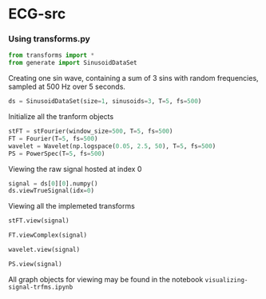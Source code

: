 # ECG-src
### Using transforms.py
```python
from transforms import *
from generate import SinusoidDataSet
```
Creating one sin wave, containing a sum of 3 sins with random 
frequencies, sampled at 500 Hz over 5 seconds.
```python
ds = SinusoidDataSet(size=1, sinusoids=3, T=5, fs=500)
```
Initialize all the tranform objects
```python
stFT = stFourier(window_size=500, T=5, fs=500)
FT = Fourier(T=5, fs=500)
wavelet = Wavelet(np.logspace(0.05, 2.5, 50), T=5, fs=500)
PS = PowerSpec(T=5, fs=500)
```
Viewing the raw signal hosted at index 0
```python
signal = ds[0][0].numpy()
ds.viewTrueSignal(idx=0)
```

Viewing all the implemeted transforms
```python
stFT.view(signal)
```

```python
FT.viewComplex(signal)
```

```python
wavelet.view(signal)
```

```python
PS.view(signal)
```
All graph objects for viewing may be found in the notebook ```visualizing-signal-trfms.ipynb```
